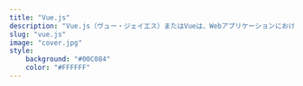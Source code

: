```yaml
---
title: "Vue.js"
description: "Vue.js（ヴュー・ジェイエス）またはVueは、Webアプリケーションにおけるユーザーインターフェイスを構築するための、オープンソースのJavaScriptフレームワークである。"
slug: "vue.js"
image: "cover.jpg"
style:
    background: "#00C084"
    color: "#FFFFFF"
---
```

